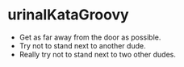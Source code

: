 # urinalKataGroovy

- Get as far away from the door as possible.
- Try not to stand next to another dude.
- Really try not to stand next to two other dudes.
